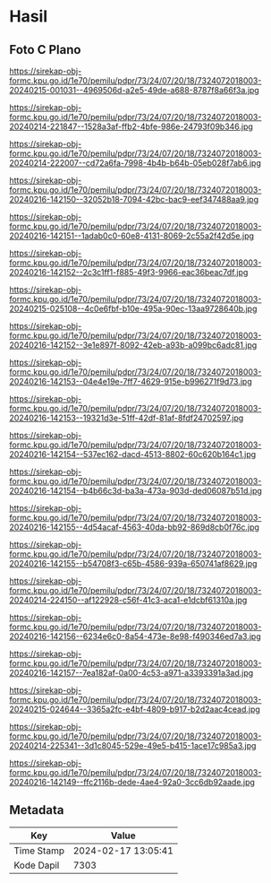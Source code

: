 # Hasil

## Foto C Plano

https://sirekap-obj-formc.kpu.go.id/1e70/pemilu/pdpr/73/24/07/20/18/7324072018003-20240215-001031--4969506d-a2e5-49de-a688-8787f8a66f3a.jpg

https://sirekap-obj-formc.kpu.go.id/1e70/pemilu/pdpr/73/24/07/20/18/7324072018003-20240214-221847--1528a3af-ffb2-4bfe-986e-24793f09b346.jpg

https://sirekap-obj-formc.kpu.go.id/1e70/pemilu/pdpr/73/24/07/20/18/7324072018003-20240214-222007--cd72a6fa-7998-4b4b-b64b-05eb028f7ab6.jpg

https://sirekap-obj-formc.kpu.go.id/1e70/pemilu/pdpr/73/24/07/20/18/7324072018003-20240216-142150--32052b18-7094-42bc-bac9-eef347488aa9.jpg

https://sirekap-obj-formc.kpu.go.id/1e70/pemilu/pdpr/73/24/07/20/18/7324072018003-20240216-142151--1adab0c0-60e8-4131-8069-2c55a2f42d5e.jpg

https://sirekap-obj-formc.kpu.go.id/1e70/pemilu/pdpr/73/24/07/20/18/7324072018003-20240216-142152--2c3c1ff1-f885-49f3-9966-eac36beac7df.jpg

https://sirekap-obj-formc.kpu.go.id/1e70/pemilu/pdpr/73/24/07/20/18/7324072018003-20240215-025108--4c0e6fbf-b10e-495a-90ec-13aa9728640b.jpg

https://sirekap-obj-formc.kpu.go.id/1e70/pemilu/pdpr/73/24/07/20/18/7324072018003-20240216-142152--3e1e897f-8092-42eb-a93b-a099bc6adc81.jpg

https://sirekap-obj-formc.kpu.go.id/1e70/pemilu/pdpr/73/24/07/20/18/7324072018003-20240216-142153--04e4e19e-7ff7-4629-915e-b996271f9d73.jpg

https://sirekap-obj-formc.kpu.go.id/1e70/pemilu/pdpr/73/24/07/20/18/7324072018003-20240216-142153--19321d3e-51ff-42df-81af-8fdf24702597.jpg

https://sirekap-obj-formc.kpu.go.id/1e70/pemilu/pdpr/73/24/07/20/18/7324072018003-20240216-142154--537ec162-dacd-4513-8802-60c620b164c1.jpg

https://sirekap-obj-formc.kpu.go.id/1e70/pemilu/pdpr/73/24/07/20/18/7324072018003-20240216-142154--b4b66c3d-ba3a-473a-903d-ded06087b51d.jpg

https://sirekap-obj-formc.kpu.go.id/1e70/pemilu/pdpr/73/24/07/20/18/7324072018003-20240216-142155--4d54acaf-4563-40da-bb92-869d8cb0f76c.jpg

https://sirekap-obj-formc.kpu.go.id/1e70/pemilu/pdpr/73/24/07/20/18/7324072018003-20240216-142155--b54708f3-c65b-4586-939a-650741af8629.jpg

https://sirekap-obj-formc.kpu.go.id/1e70/pemilu/pdpr/73/24/07/20/18/7324072018003-20240214-224150--af122928-c56f-41c3-aca1-e1dcbf61310a.jpg

https://sirekap-obj-formc.kpu.go.id/1e70/pemilu/pdpr/73/24/07/20/18/7324072018003-20240216-142156--6234e6c0-8a54-473e-8e98-f490346ed7a3.jpg

https://sirekap-obj-formc.kpu.go.id/1e70/pemilu/pdpr/73/24/07/20/18/7324072018003-20240216-142157--7ea182af-0a00-4c53-a971-a3393391a3ad.jpg

https://sirekap-obj-formc.kpu.go.id/1e70/pemilu/pdpr/73/24/07/20/18/7324072018003-20240215-024644--3365a2fc-e4bf-4809-b917-b2d2aac4cead.jpg

https://sirekap-obj-formc.kpu.go.id/1e70/pemilu/pdpr/73/24/07/20/18/7324072018003-20240214-225341--3d1c8045-529e-49e5-b415-1ace17c985a3.jpg

https://sirekap-obj-formc.kpu.go.id/1e70/pemilu/pdpr/73/24/07/20/18/7324072018003-20240216-142149--ffc2116b-dede-4ae4-92a0-3cc6db92aade.jpg


## Metadata

| Key        | Value               |
| ---------- | ------------------- |
| Time Stamp | 2024-02-17 13:05:41 |
| Kode Dapil | 7303                |



